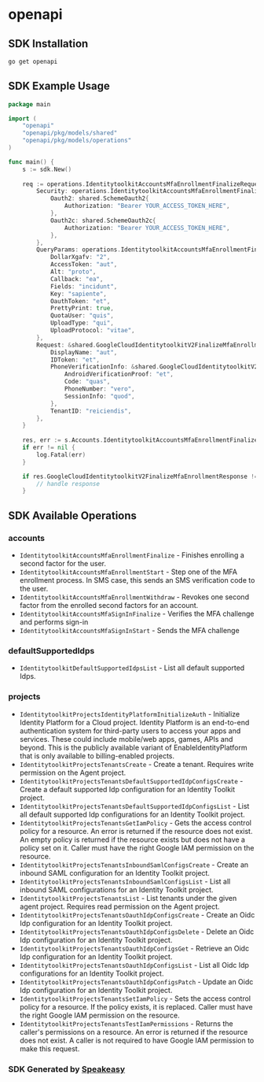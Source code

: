 # openapi

<!-- Start SDK Installation -->
## SDK Installation

```bash
go get openapi
```
<!-- End SDK Installation -->

## SDK Example Usage
<!-- Start SDK Example Usage -->
```go
package main

import (
    "openapi"
    "openapi/pkg/models/shared"
    "openapi/pkg/models/operations"
)

func main() {
    s := sdk.New()
    
    req := operations.IdentitytoolkitAccountsMfaEnrollmentFinalizeRequest{
        Security: operations.IdentitytoolkitAccountsMfaEnrollmentFinalizeSecurity{
            Oauth2: shared.SchemeOauth2{
                Authorization: "Bearer YOUR_ACCESS_TOKEN_HERE",
            },
            Oauth2c: shared.SchemeOauth2c{
                Authorization: "Bearer YOUR_ACCESS_TOKEN_HERE",
            },
        },
        QueryParams: operations.IdentitytoolkitAccountsMfaEnrollmentFinalizeQueryParams{
            DollarXgafv: "2",
            AccessToken: "aut",
            Alt: "proto",
            Callback: "ea",
            Fields: "incidunt",
            Key: "sapiente",
            OauthToken: "et",
            PrettyPrint: true,
            QuotaUser: "quis",
            UploadType: "qui",
            UploadProtocol: "vitae",
        },
        Request: &shared.GoogleCloudIdentitytoolkitV2FinalizeMfaEnrollmentRequest{
            DisplayName: "aut",
            IDToken: "et",
            PhoneVerificationInfo: &shared.GoogleCloudIdentitytoolkitV2FinalizeMfaPhoneRequestInfo{
                AndroidVerificationProof: "et",
                Code: "quas",
                PhoneNumber: "vero",
                SessionInfo: "quod",
            },
            TenantID: "reiciendis",
        },
    }
    
    res, err := s.Accounts.IdentitytoolkitAccountsMfaEnrollmentFinalize(ctx, req)
    if err != nil {
        log.Fatal(err)
    }

    if res.GoogleCloudIdentitytoolkitV2FinalizeMfaEnrollmentResponse != nil {
        // handle response
    }
```
<!-- End SDK Example Usage -->

<!-- Start SDK Available Operations -->
## SDK Available Operations

### accounts

* `IdentitytoolkitAccountsMfaEnrollmentFinalize` - Finishes enrolling a second factor for the user.
* `IdentitytoolkitAccountsMfaEnrollmentStart` - Step one of the MFA enrollment process. In SMS case, this sends an SMS verification code to the user.
* `IdentitytoolkitAccountsMfaEnrollmentWithdraw` - Revokes one second factor from the enrolled second factors for an account.
* `IdentitytoolkitAccountsMfaSignInFinalize` - Verifies the MFA challenge and performs sign-in
* `IdentitytoolkitAccountsMfaSignInStart` - Sends the MFA challenge

### defaultSupportedIdps

* `IdentitytoolkitDefaultSupportedIdpsList` - List all default supported Idps.

### projects

* `IdentitytoolkitProjectsIdentityPlatformInitializeAuth` - Initialize Identity Platform for a Cloud project. Identity Platform is an end-to-end authentication system for third-party users to access your apps and services. These could include mobile/web apps, games, APIs and beyond. This is the publicly available variant of EnableIdentityPlatform that is only available to billing-enabled projects.
* `IdentitytoolkitProjectsTenantsCreate` - Create a tenant. Requires write permission on the Agent project.
* `IdentitytoolkitProjectsTenantsDefaultSupportedIdpConfigsCreate` - Create a default supported Idp configuration for an Identity Toolkit project.
* `IdentitytoolkitProjectsTenantsDefaultSupportedIdpConfigsList` - List all default supported Idp configurations for an Identity Toolkit project.
* `IdentitytoolkitProjectsTenantsGetIamPolicy` - Gets the access control policy for a resource. An error is returned if the resource does not exist. An empty policy is returned if the resource exists but does not have a policy set on it. Caller must have the right Google IAM permission on the resource.
* `IdentitytoolkitProjectsTenantsInboundSamlConfigsCreate` - Create an inbound SAML configuration for an Identity Toolkit project.
* `IdentitytoolkitProjectsTenantsInboundSamlConfigsList` - List all inbound SAML configurations for an Identity Toolkit project.
* `IdentitytoolkitProjectsTenantsList` - List tenants under the given agent project. Requires read permission on the Agent project.
* `IdentitytoolkitProjectsTenantsOauthIdpConfigsCreate` - Create an Oidc Idp configuration for an Identity Toolkit project.
* `IdentitytoolkitProjectsTenantsOauthIdpConfigsDelete` - Delete an Oidc Idp configuration for an Identity Toolkit project.
* `IdentitytoolkitProjectsTenantsOauthIdpConfigsGet` - Retrieve an Oidc Idp configuration for an Identity Toolkit project.
* `IdentitytoolkitProjectsTenantsOauthIdpConfigsList` - List all Oidc Idp configurations for an Identity Toolkit project.
* `IdentitytoolkitProjectsTenantsOauthIdpConfigsPatch` - Update an Oidc Idp configuration for an Identity Toolkit project.
* `IdentitytoolkitProjectsTenantsSetIamPolicy` - Sets the access control policy for a resource. If the policy exists, it is replaced. Caller must have the right Google IAM permission on the resource.
* `IdentitytoolkitProjectsTenantsTestIamPermissions` - Returns the caller's permissions on a resource. An error is returned if the resource does not exist. A caller is not required to have Google IAM permission to make this request.

<!-- End SDK Available Operations -->

### SDK Generated by [Speakeasy](https://docs.speakeasyapi.dev/docs/using-speakeasy/client-sdks)

